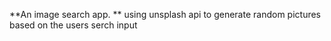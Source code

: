**An image search app.
**
using unsplash api to generate random pictures based on the users serch input
